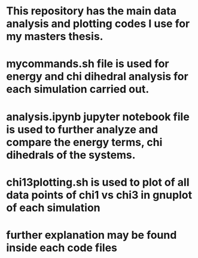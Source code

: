 # This repository has the main data analysis and plotting codes I use for my masters thesis.
# mycommands.sh file is used for energy and chi dihedral analysis for each simulation carried out.
# analysis.ipynb jupyter notebook file is used to further analyze and compare the energy terms, chi dihedrals of the systems.
# chi13plotting.sh is used to plot of all data points of chi1 vs chi3 in gnuplot of each simulation
# further explanation may be found inside each code files
